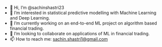- 👋 Hi, I’m @sachinshastri23
- 👀 I’m interested in statistical predictive modelling with Machine Learning and Deep Learning. 
- 🌱 I’m currently working on an end-to-end ML project on algorithm based financial trading.
- 💞️ I’m looking to collaborate on applications of ML in financial trading.
- 📫 How to reach me: sachin.shastri1@gmail.com

<!---
sachinshastri23/sachinshastri23 is a ✨ special ✨ repository because its `README.md` (this file) appears on your GitHub profile.
You can click the Preview link to take a look at your changes.
--->
